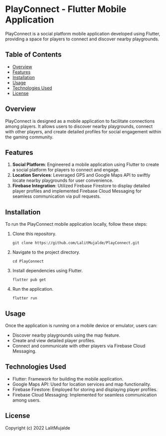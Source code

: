 # PlayConnect - Flutter Mobile Application

PlayConnect is a social platform mobile application developed using Flutter, providing a space for players to connect and discover nearby playgrounds.

## Table of Contents
- [Overview](#overview)
- [Features](#features)
- [Installation](#installation)
- [Usage](#usage)
- [Technologies Used](#technologies-used)
- [License](#license)

## Overview

PlayConnect is designed as a mobile application to facilitate connections among players. It allows users to discover nearby playgrounds, connect with other players, and create detailed profiles for social engagement within the gaming community.

## Features

1. **Social Platform**: Engineered a mobile application using Flutter to create a social platform for players to connect and engage.
2. **Location Services**: Leveraged GPS and Google Maps API to swiftly locate nearby playgrounds for user convenience.
3. **Firebase Integration**: Utilized Firebase Firestore to display detailed player profiles and implemented Firebase Cloud Messaging for seamless communication via pull requests.

## Installation

To run the PlayConnect mobile application locally, follow these steps:

1. Clone this repository.
   ```
   git clone https://github.com/LalitMujalde/PlayConnect.git
   ```

2. Navigate to the project directory.
   ```
   cd PlayConnect
   ```

3. Install dependencies using Flutter.
   ```
   flutter pub get
   ```

4. Run the application.
   ```
   flutter run
   ```

## Usage

Once the application is running on a mobile device or emulator, users can:
- Discover nearby playgrounds using the map feature.
- Create and view detailed player profiles.
- Connect and communicate with other players via Firebase Cloud Messaging.

## Technologies Used

- Flutter: Framework for building the mobile application.
- Google Maps API: Used for location services and map functionality.
- Firebase Firestore: Employed for storing and displaying player profiles.
- Firebase Cloud Messaging: Implemented for seamless communication among users.

## License

Copyright (c) 2022 LalitMujalde

